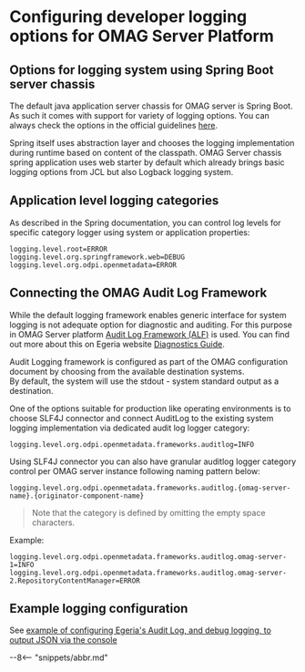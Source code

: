 <!-- SPDX-License-Identifier: CC-BY-4.0 -->
<!-- Copyright Contributors to the ODPi Egeria project 2020. -->

# Configuring developer logging options for OMAG Server Platform

## Options for logging system using Spring Boot server chassis

The default java application server chassis for OMAG server is Spring Boot. As such it comes with support for variety of logging options.
You can always check the options in the official guidelines [here](https://docs.spring.io/spring-boot/docs/current/reference/html/howto.html#howto-logging). 

Spring itself uses abstraction layer and chooses the logging implementation during runtime based on content of the classpath.
OMAG Server chassis spring application uses web starter by default which already brings basic logging options from JCL but also Logback logging system.

## Application level logging categories 

As described in the Spring documentation, you can control log levels for specific category logger using system or application properties:

```properties
logging.level.root=ERROR
logging.level.org.springframework.web=DEBUG
logging.level.org.odpi.openmetadata=ERROR
```
 
## Connecting the OMAG Audit Log Framework

While the default logging framework enables generic interface for system logging is not adequate option for diagnostic and auditing.
For this purpose in OMAG Server platform [Audit Log Framework (ALF)](/frameworks/alf/overview) is used. You can find out more about this on Egeria website [Diagnostics Guide](/guides/diagnostic/overview).
 
Audit Logging framework is configured as part of the OMAG configuration document by choosing from the available destination systems.  
By default, the system will use the stdout - system standard output as a destination. 
  
One of the options suitable for production like operating environments is to choose SLF4J connector and connect AuditLog to the existing system logging implementation via dedicated audit log logger category:

```properties
logging.level.org.odpi.openmetadata.frameworks.auditlog=INFO
```

Using SLF4J connector you can also have granular auditlog logger category control per OMAG server instance following naming pattern below:

`logging.level.org.odpi.openmetadata.frameworks.auditlog.{omag-server-name}.{originator-component-name}`

> Note that the category is defined by omitting the empty space characters.

Example:

```properties
logging.level.org.odpi.openmetadata.frameworks.auditlog.omag-server-1=INFO
logging.level.org.odpi.openmetadata.frameworks.auditlog.omag-server-2.RepositoryContentManager=ERROR
```
## Example logging configuration

See [example of configuring Egeria's Audit Log, and debug logging, to output JSON via the console](omag-server-platform-logging-jsonexample.md)

--8<-- "snippets/abbr.md"
